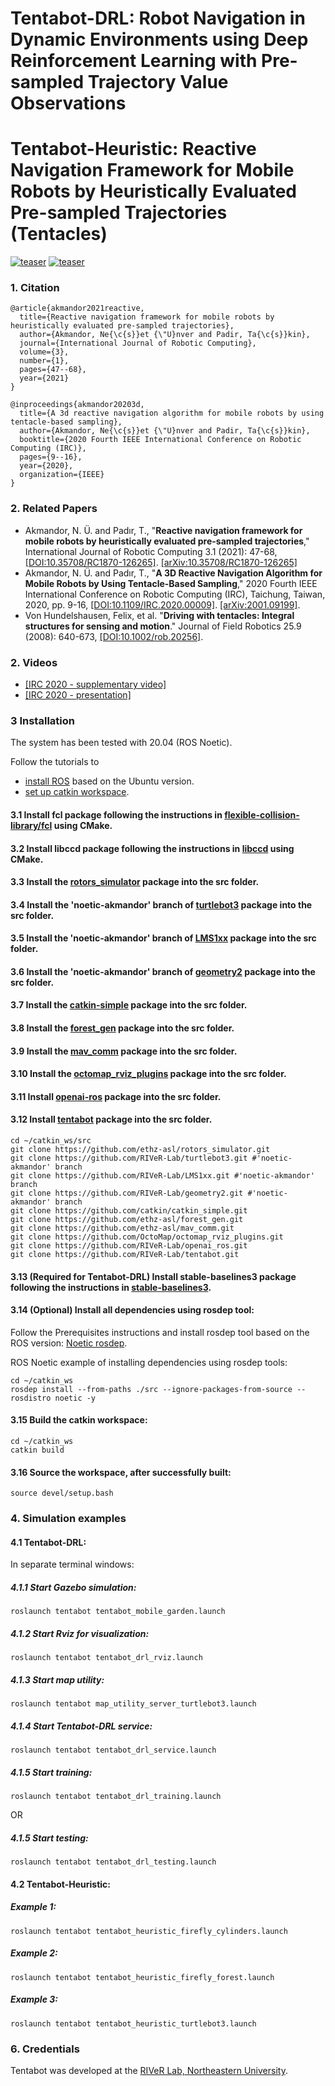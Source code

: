 # Tentabot-DRL: Robot Navigation in Dynamic Environments using Deep Reinforcement Learning with Pre-sampled Trajectory Value Observations
# Tentabot-Heuristic: Reactive Navigation Framework for Mobile Robots by Heuristically Evaluated Pre-sampled Trajectories (Tentacles)

[![teaser](tentabot_cylinders0.gif)](https://youtu.be/5vZSEuWUXe4) [![teaser](tentabot_forest1.gif)](https://youtu.be/5vZSEuWUXe4)

### 1. Citation
```
@article{akmandor2021reactive,
  title={Reactive navigation framework for mobile robots by heuristically evaluated pre-sampled trajectories},
  author={Akmandor, Ne{\c{s}}et {\"U}nver and Padir, Ta{\c{s}}kin},
  journal={International Journal of Robotic Computing},
  volume={3},
  number={1},
  pages={47--68},
  year={2021}
}
```
```
@inproceedings{akmandor20203d,
  title={A 3d reactive navigation algorithm for mobile robots by using tentacle-based sampling},
  author={Akmandor, Ne{\c{s}}et {\"U}nver and Padir, Ta{\c{s}}kin},
  booktitle={2020 Fourth IEEE International Conference on Robotic Computing (IRC)},
  pages={9--16},
  year={2020},
  organization={IEEE}
}
```

### 2. Related Papers
* Akmandor, N. Ü. and Padır, T., "**Reactive navigation framework for mobile robots by heuristically evaluated pre-sampled trajectories**," International Journal of Robotic Computing 3.1 (2021): 47-68, [[DOI:10.35708/RC1870-126265]](https://b5589c9e-f1e3-4455-9929-0d78781398a4.filesusr.com/ugd/e49175_ccc84165293e42f79a1d4ad98260e8b9.pdf). [[arXiv:10.35708/RC1870-126265]](https://arxiv.org/abs/2105.08145)
* Akmandor, N. Ü. and Padır, T., "**A 3D Reactive Navigation Algorithm for Mobile Robots by Using Tentacle-Based Sampling**," 2020 Fourth IEEE International Conference on Robotic Computing (IRC), Taichung, Taiwan, 2020, pp. 9-16, [[DOI:10.1109/IRC.2020.00009]](https://doi.org/10.1109/IRC.2020.00009). [[arXiv:2001.09199]](https://arxiv.org/abs/2001.09199).
* Von Hundelshausen, Felix, et al. "**Driving with tentacles: Integral structures for sensing and motion**." Journal of Field Robotics 25.9 (2008): 640-673, [[DOI:10.1002/rob.20256]](https://doi.org/10.1002/rob.20256).

### 2. Videos

* [[IRC 2020 - supplementary video]](https://www.youtube.com/watch?v=5vZSEuWUXe4&t)
* [[IRC 2020 - presentation]](https://youtu.be/Y5FCiJPXmlo)

### 3 Installation

The system has been tested with 20.04 (ROS Noetic).

Follow the tutorials to
- [install ROS](http://wiki.ros.org/ROS/Installation) based on the Ubuntu version.
- [set up catkin workspace](http://wiki.ros.org/ROS/Tutorials/InstallingandConfiguringROSEnvironment).

#### 3.1 Install fcl package following the instructions in [flexible-collision-library/fcl](https://github.com/flexible-collision-library/fcl) using CMake.

#### 3.2 Install libccd package following the instructions in [libccd](https://github.com/danfis/libccd) using CMake.

#### 3.3 Install the [rotors_simulator](https://github.com/ethz-asl/rotors_simulator.git) package into the src folder.
#### 3.4 Install the 'noetic-akmandor' branch of [turtlebot3](https://github.com/RIVeR-Lab/turtlebot3/tree/noetic-akmandor) package into the src folder.
#### 3.5 Install the 'noetic-akmandor' branch of [LMS1xx](https://github.com/RIVeR-Lab/LMS1xx/tree/noetic-akmandor) package into the src folder.
#### 3.6 Install the 'noetic-akmandor' branch of [geometry2](https://github.com/RIVeR-Lab/geometry2/tree/noetic-akmandor) package into the src folder.
#### 3.7 Install the [catkin-simple](https://github.com/catkin/catkin_simple) package into the src folder.
#### 3.8 Install the [forest_gen](https://github.com/ethz-asl/forest_gen) package into the src folder.
#### 3.9 Install the [mav_comm](https://github.com/ethz-asl/mav_comm) package into the src folder.
#### 3.10 Install the [octomap_rviz_plugins](https://github.com/OctoMap/octomap_rviz_plugins) package into the src folder.
#### 3.11 Install [openai-ros](https://github.com/RIVeR-Lab/openai_ros) package into the src folder.
#### 3.12 Install [tentabot](https://github.com/RIVeR-Lab/tentabot) package into the src folder.

```
cd ~/catkin_ws/src
git clone https://github.com/ethz-asl/rotors_simulator.git
git clone https://github.com/RIVeR-Lab/turtlebot3.git #'noetic-akmandor' branch
git clone https://github.com/RIVeR-Lab/LMS1xx.git #'noetic-akmandor' branch
git clone https://github.com/RIVeR-Lab/geometry2.git #'noetic-akmandor' branch
git clone https://github.com/catkin/catkin_simple.git
git clone https://github.com/ethz-asl/forest_gen.git
git clone https://github.com/ethz-asl/mav_comm.git
git clone https://github.com/OctoMap/octomap_rviz_plugins.git
git clone https://github.com/RIVeR-Lab/openai_ros.git
git clone https://github.com/RIVeR-Lab/tentabot.git
```

#### 3.13 (Required for Tentabot-DRL) Install stable-baselines3 package following the instructions in [stable-baselines3](https://stable-baselines3.readthedocs.io/en/master/guide/install.html#stable-release).

#### 3.14 (Optional) Install all dependencies using rosdep tool:

Follow the Prerequisites instructions and install rosdep tool based on the ROS version: [Noetic rosdep](http://wiki.ros.org/noetic/Installation/Source).

ROS Noetic example of installing dependencies using rosdep tools:
```
cd ~/catkin_ws
rosdep install --from-paths ./src --ignore-packages-from-source --rosdistro noetic -y
```

#### 3.15 Build the catkin workspace:
```
cd ~/catkin_ws
catkin build
```

#### 3.16 Source the workspace, after successfully built:
```
source devel/setup.bash
```

### 4. Simulation examples

#### 4.1 Tentabot-DRL:

In separate terminal windows:

##### 4.1.1 Start Gazebo simulation:
```
roslaunch tentabot tentabot_mobile_garden.launch
```

##### 4.1.2 Start Rviz for visualization:
```
roslaunch tentabot tentabot_drl_rviz.launch
```

##### 4.1.3 Start map utility:
```
roslaunch tentabot map_utility_server_turtlebot3.launch
```

##### 4.1.4 Start Tentabot-DRL service:
```
roslaunch tentabot tentabot_drl_service.launch
```

##### 4.1.5 Start training:
```
roslaunch tentabot tentabot_drl_training.launch
```
OR

##### 4.1.5 Start testing:
```
roslaunch tentabot tentabot_drl_testing.launch
```

#### 4.2 Tentabot-Heuristic:

##### Example 1:
```
roslaunch tentabot tentabot_heuristic_firefly_cylinders.launch
```

##### Example 2:
```
roslaunch tentabot tentabot_heuristic_firefly_forest.launch
```

##### Example 3:
```
roslaunch tentabot tentabot_heuristic_turtlebot3.launch
```

### 6. Credentials
Tentabot was developed at the [RIVeR Lab, Northeastern University](http://robot.neu.edu/).
